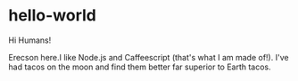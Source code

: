 # hello-world

Hi Humans!

Erecson here.I like Node.js and Caffeescript (that's what I am made of!).
I've had tacos on the moon and find them better far superior to Earth tacos.
